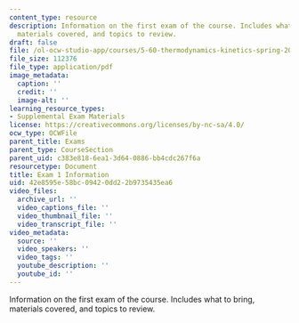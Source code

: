 ```yaml
---
content_type: resource
description: Information on the first exam of the course. Includes what to bring,
  materials covered, and topics to review.
draft: false
file: /ol-ocw-studio-app/courses/5-60-thermodynamics-kinetics-spring-2008/42e8595e58bc09420dd22b9735435ea6_exam1_info.pdf
file_size: 112376
file_type: application/pdf
image_metadata:
  caption: ''
  credit: ''
  image-alt: ''
learning_resource_types:
- Supplemental Exam Materials
license: https://creativecommons.org/licenses/by-nc-sa/4.0/
ocw_type: OCWFile
parent_title: Exams
parent_type: CourseSection
parent_uid: c383e818-6ea1-3d64-0886-bb4cdc267f6a
resourcetype: Document
title: Exam 1 Information
uid: 42e8595e-58bc-0942-0dd2-2b9735435ea6
video_files:
  archive_url: ''
  video_captions_file: ''
  video_thumbnail_file: ''
  video_transcript_file: ''
video_metadata:
  source: ''
  video_speakers: ''
  video_tags: ''
  youtube_description: ''
  youtube_id: ''
---
```

Information on the first exam of the course. Includes what to bring, materials covered, and topics to review.